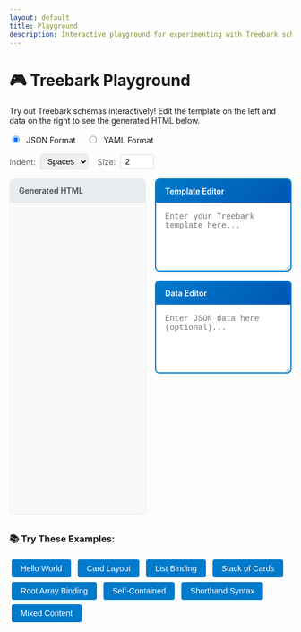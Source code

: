 ```yaml
---
layout: default
title: Playground
description: Interactive playground for experimenting with Treebark schemas
---
```


<style>
/* Playground-specific styles */
.playground-container {
    display: grid;
    grid-template-columns: 1fr 1fr;
    grid-template-rows: 1fr 1fr;
    gap: 1rem;
    margin: 1rem 0;
    height: 600px;
}

.playground-right {
    display: flex;
    flex-direction: column;
    gap: 1rem;
}

.playground-panel {
    border: 1px solid #ddd;
    border-radius: 8px;
    overflow: hidden;
    display: flex;
    flex-direction: column;
}

.input-panel {
    background: #fff;
    border: 2px solid #007acc;
    box-shadow: 0 2px 4px rgba(0, 123, 204, 0.1);
}

.input-panel .panel-header {
    background: linear-gradient(135deg, #007acc, #0056b3);
    color: white;
    font-weight: 600;
}

.html-output-panel {
    grid-row: 1 / 3;
    display: flex;
    flex-direction: column;
    background: #f8f9fa;
    border: 1px solid #e9ecef;
}

.panel-header {
    background: #f5f5f5;
    padding: 0.75rem 1rem;
    border-bottom: 1px solid #ddd;
    font-weight: 600;
    color: #333;
}

.editor {
    flex: 1;
    padding: 1rem;
    font-family: 'Monaco', 'Courier New', monospace;
    font-size: 14px;
    border: none;
    resize: both;
    outline: none;
    background: #fff;
    min-height: 120px;
    transition: all 0.2s ease;
}

.editor:focus {
    background: #fafffe;
    box-shadow: inset 0 0 0 2px rgba(0, 123, 204, 0.2);
}

.error {
    color: #d73a49;
    background: #ffeef0;
    padding: 0.5rem;
    border-radius: 4px;
    border: 1px solid #f1b2b8;
    font-size: 0.9rem;
}

.examples {
    margin: 2rem 0;
}

.example-button {
    display: inline-block;
    background: #007acc;
    color: white;
    padding: 0.5rem 1rem;
    margin: 0.25rem;
    border: none;
    border-radius: 4px;
    cursor: pointer;
    font-size: 0.9rem;
    text-decoration: none;
}

.example-button:hover {
    background: #005a9c;
    color: white;
}

.format-toggle {
    margin: 1rem 0;
}

.format-toggle label {
    margin-right: 1rem;
    cursor: pointer;
}

.format-toggle input[type="radio"] {
    margin-right: 0.5rem;
}

.controls {
    margin: 1rem 0;
    display: flex;
    gap: 1rem;
    align-items: center;
    flex-wrap: wrap;
}

.control-group {
    display: flex;
    align-items: center;
    gap: 0.5rem;
}

.control-group label {
    font-size: 0.9rem;
    color: #666;
}

.control-group input[type="number"], 
.control-group select {
    padding: 0.25rem 0.5rem;
    border: 1px solid #ddd;
    border-radius: 4px;
    font-size: 0.9rem;
}

.html-output {
    background: #f8f9fa;
    border: none;
    border-radius: 0 0 8px 8px;
    padding: 1rem;
    flex: 1;
    font-family: 'Monaco', 'Courier New', monospace;
    font-size: 0.85rem;
    white-space: pre;
    overflow: auto;
    margin: 0;
    color: #495057;
}

.html-output-header {
    background: #e9ecef;
    padding: 0.75rem 1rem;
    border-bottom: 1px solid #dee2e6;
    font-weight: 600;
    color: #495057;
    margin: 0;
    border-radius: 8px 8px 0 0;
}

@media (max-width: 768px) {
    .playground-container {
        grid-template-columns: 1fr;
        grid-template-rows: auto auto auto;
        height: auto;
    }
    
    .playground-right {
        display: contents;
    }
    
    .html-output-panel {
        grid-row: auto;
        order: 3;
    }
    
    .playground-panel {
        height: 250px;
    }
    
    .controls {
        flex-direction: column;
        align-items: flex-start;
        gap: 0.5rem;
    }
}
</style>

# 🎮 Treebark Playground

Try out Treebark schemas interactively! Edit the template on the left and data on the right to see the generated HTML below.

<div class="format-toggle">
    <label><input type="radio" name="format" value="json" checked> JSON Format</label>
    <label><input type="radio" name="format" value="yaml"> YAML Format</label>
</div>

<div class="controls">
    <div class="control-group">
        <label>Indent:</label>
        <select id="indent-type">
            <option value="none">None</option>
            <option value="spaces" selected>Spaces</option>
            <option value="tabs">Tabs</option>
        </select>
    </div>
    <div class="control-group">
        <label>Size:</label>
        <input type="number" id="indent-size" value="2" min="1" max="8" style="width: 60px;">
    </div>
</div>

<div class="playground-container">
    <div class="playground-right">
        <div class="playground-panel input-panel">
            <div class="panel-header">Template Editor</div>
            <textarea class="editor" id="template-editor" placeholder="Enter your Treebark template here..."></textarea>
        </div>
        <div class="playground-panel input-panel">
            <div class="panel-header">Data Editor</div>
            <textarea class="editor" id="data-editor" placeholder="Enter JSON data here (optional)..."></textarea>
        </div>
    </div>
    <div class="html-output-panel playground-panel">
        <div class="html-output-header">Generated HTML</div>
        <pre class="html-output" id="html-output"></pre>
    </div>
</div>

<div class="examples">
    <h3>📚 Try These Examples:</h3>
    <button class="example-button" onclick="loadExample('hello')">Hello World</button>
    <button class="example-button" onclick="loadExample('card')">Card Layout</button>
    <button class="example-button" onclick="loadExample('list')">List Binding</button>
    <button class="example-button" onclick="loadExample('cards')">Stack of Cards</button>
    <button class="example-button" onclick="loadExample('rootarray')">Root Array Binding</button>
    <button class="example-button" onclick="loadExample('template')">Self-Contained</button>
    <button class="example-button" onclick="loadExample('shorthand')">Shorthand Syntax</button>
    <button class="example-button" onclick="loadExample('mixed')">Mixed Content</button>
</div>

<script src="{{ '/js/treebark-browser.js' | relative_url }}"></script>
<script>
// Wait for the page to load
window.addEventListener('load', function() {
    const templateEditor = document.getElementById('template-editor');
    const dataEditor = document.getElementById('data-editor');
    const htmlOutput = document.getElementById('html-output');
    const formatRadios = document.querySelectorAll('input[name="format"]');
    const indentType = document.getElementById('indent-type');
    const indentSize = document.getElementById('indent-size');
    
    let currentFormat = 'json';
    
    // Check if treebark is available
    if (typeof window.Treebark === 'undefined' || typeof window.Treebark.renderToString === 'undefined') {
        htmlOutput.textContent = 'Treebark library not loaded. Please check the console for errors.';
        return;
    }
    
    // Example schemas
    const examples = {
        hello: {
            template: {
                json: `{
  "div": "Hello world"
}`,
                yaml: `div: "Hello world"`
            },
            data: {
                json: `{}`,
                yaml: `{}`
            }
        },
        card: {
            template: {
                json: `{
  "div": {
    "class": "card",
    "$children": [
      { "h2": "{{title}}" },
      { "p": "{{description}}" }
    ]
  }
}`,
                yaml: `div:
  class: card
  $children:
    - h2: "{{title}}"
    - p: "{{description}}"`
            },
            data: {
                json: `{
  "title": "Product Title",
  "description": "This is a great product!"
}`,
                yaml: `title: "Product Title"
description: "This is a great product!"`
            }
        },
        list: {
            template: {
                json: `{
  "ul": {
    "$bind": "items",
    "$children": [
      { "li": "{{name}} - {{price}}" }
    ]
  }
}`,
                yaml: `ul:
  $bind: items
  $children:
    - li: "{{name}} - {{price}}"`
            },
            data: {
                json: `{
  "items": [
    { "name": "Laptop", "price": "$999" },
    { "name": "Phone", "price": "$499" }
  ]
}`,
                yaml: `items:
  - name: "Laptop"
    price: "$999"
  - name: "Phone"
    price: "$499"`
            }
        },
        cards: {
            template: {
                json: `{
  "div": {
    "class": "card-container",
    "$bind": "products",
    "$children": [
      {
        "div": {
          "class": "card",
          "$children": [
            { "h3": "{{name}}" },
            { "p": "{{description}}" },
            { "div": { "class": "price", "$children": ["{{price}}"] } }
          ]
        }
      }
    ]
  }
}`,
                yaml: `div:
  class: card-container
  $bind: products
  $children:
    - div:
        class: card
        $children:
          - h3: "{{name}}"
          - p: "{{description}}"
          - div:
              class: price
              $children: ["{{price}}"]`
            },
            data: {
                json: `{
  "products": [
    {
      "name": "Gaming Laptop",
      "description": "High-performance laptop for gaming",
      "price": "$1299"
    },
    {
      "name": "Smartphone",
      "description": "Latest model with great camera",
      "price": "$799"
    },
    {
      "name": "Tablet",
      "description": "Lightweight tablet for productivity",
      "price": "$399"
    }
  ]
}`,
                yaml: `products:
  - name: "Gaming Laptop"
    description: "High-performance laptop for gaming"
    price: "$1299"
  - name: "Smartphone"
    description: "Latest model with great camera"
    price: "$799"
  - name: "Tablet"
    description: "Lightweight tablet for productivity"
    price: "$399"`
            }
        },
        rootarray: {
            template: {
                json: `{
  "div": {
    "class": "card",
    "$children": [
      { "h3": "{{name}}" },
      { "p": "{{description}}" },
      { "div": { "class": "price", "$children": ["{{price}}"] } }
    ]
  }
}`,
                yaml: `div:
  class: card
  $children:
    - h3: "{{name}}"
    - p: "{{description}}"
    - div:
        class: price
        $children: ["{{price}}"]`
            },
            data: {
                json: `[
  {
    "name": "Gaming Laptop",
    "description": "High-performance laptop for gaming",
    "price": "$1299"
  },
  {
    "name": "Smartphone", 
    "description": "Latest model with great camera",
    "price": "$799"
  },
  {
    "name": "Tablet",
    "description": "Lightweight tablet for productivity", 
    "price": "$399"
  }
]`,
                yaml: `- name: "Gaming Laptop"
  description: "High-performance laptop for gaming"
  price: "$1299"
- name: "Smartphone"
  description: "Latest model with great camera"
  price: "$799"  
- name: "Tablet"
  description: "Lightweight tablet for productivity"
  price: "$399"`
            }
        },
        template: {
            template: {
                json: `{
  "div": {
    "class": "product-card",
    "$children": [
      { "h2": "{{name}}" },
      { "p": "Only {{price}}!" }
    ]
  }
}`,
                yaml: `div:
  class: product-card
  $children:
    - h2: "{{name}}"
    - p: "Only {{price}}!"`
            },
            data: {
                json: `{
  "name": "Gaming Laptop",
  "price": "$1299"
}`,
                yaml: `name: "Gaming Laptop"
price: "$1299"`
            }
        },
        shorthand: {
            template: {
                json: `{
  "div": [
    { "h2": "Welcome" },
    { "p": "This is much cleaner!" },
    {
      "ul": [
        { "li": "Item 1" },
        { "li": "Item 2" },
        { "li": "Item 3" }
      ]
    }
  ]
}`,
                yaml: `div:
  - h2: "Welcome"
  - p: "This is much cleaner!"
  - ul:
      - li: "Item 1"
      - li: "Item 2"
      - li: "Item 3"`
            },
            data: {
                json: `{}`,
                yaml: `{}`
            }
        },
        mixed: {
            template: {
                json: `{
  "div": {
    "$children": [
      "Hello ",
      { "span": { "style": "color: blue;", "$children": ["World"] } },
      "!"
    ]
  }
}`,
                yaml: `div:
  $children:
    - "Hello "
    - span:
        style: "color: blue;"
        $children: ["World"]
    - "!"`
            },
            data: {
                json: `{}`,
                yaml: `{}`
            }
        }
    };
    
    // Get indent options
    function getIndentOptions() {
        const type = indentType.value;
        const size = parseInt(indentSize.value, 10);
        
        if (type === 'none') {
            return undefined;
        } else if (type === 'tabs') {
            return '\t';
        } else {
            return size;
        }
    }
    
    // Load example function
    window.loadExample = function(exampleKey) {
        const example = examples[exampleKey];
        if (example) {
            templateEditor.value = example.template[currentFormat];
            dataEditor.value = example.data[currentFormat];
            renderSchema();
        }
    };
    
    // Format change handler
    formatRadios.forEach(radio => {
        radio.addEventListener('change', function() {
            currentFormat = this.value;
            // Clear editors when switching formats
            templateEditor.value = '';
            dataEditor.value = '';
            htmlOutput.textContent = '';
        });
    });
    
    // Indent controls change handler
    [indentType, indentSize].forEach(control => {
        control.addEventListener('change', renderSchema);
    });
    
    // Render function
    function renderSchema() {
        const templateText = templateEditor.value.trim();
        const dataText = dataEditor.value.trim();
        
        if (!templateText) {
            htmlOutput.textContent = 'Enter a template to see the HTML output';
            return;
        }
        
        try {
            let template, data = {};
            
            if (currentFormat === 'yaml') {
                // For now, show a message that YAML requires a parser
                htmlOutput.textContent = 'YAML parsing requires the js-yaml library. Please use JSON format in this playground.';
                return;
            } else {
                template = JSON.parse(templateText);
                if (dataText) {
                    data = JSON.parse(dataText);
                }
            }
            
            // Get indent options
            const indentOptions = getIndentOptions();
            
            // Smart array detection: if data is an array, use it as the schema directly
            // and apply the template to each item in the array
            let htmlString;
            if (Array.isArray(data) && data.length > 0) {
                // When data is an array, apply the template to each item
                const results = data.map(item => {
                    return window.Treebark.renderToString(template, { 
                        data: item,
                        indent: indentOptions 
                    });
                });
                htmlString = results.join('\n');
            } else {
                // Standard template + data rendering
                htmlString = window.Treebark.renderToString(template, { 
                    data: data,
                    indent: indentOptions 
                });
            }
            
            htmlOutput.textContent = htmlString;
            
        } catch (error) {
            htmlOutput.textContent = `Error: ${error.message}`;
        }
    }
    
    // Editor input handlers
    templateEditor.addEventListener('input', renderSchema);
    dataEditor.addEventListener('input', renderSchema);
    
    // Load initial example
    loadExample('hello');
});
</script>
